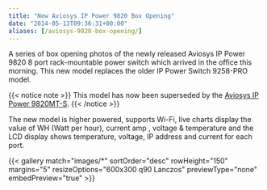 ```yaml
---
title: "New Aviosys IP Power 9820 Box Opening"
date: "2014-05-13T09:36:31+00:00"
aliases: [/aviosys-9820-box-opening/]
---
```


A series of box opening photos of the newly released Aviosys IP Power 9820 8 port rack-mountable power switch which arrived in the office this morning. This new model replaces the older IP Power Switch 9258-PRO model.

<!--more-->

{{< notice note >}}
This model has now been superseded by the [Aviosys IP Power 9820MT-S](https://www.openxtra.co.uk/aviosys-8-port-ip-power-switch-ip9820mt.html).
{{< /notice >}}

The new model is higher powered, supports Wi-Fi, live charts display the value of WH (Watt per hour), current amp , voltage &amp; temperature and the LCD display shows temperature, voltage, IP address and current for each port.

{{< gallery match="images/*"
            sortOrder="desc"
            rowHeight="150"
            margins="5"
            resizeOptions="600x300 q90 Lanczos"
            previewType="none"
            embedPreview="true" >}}
